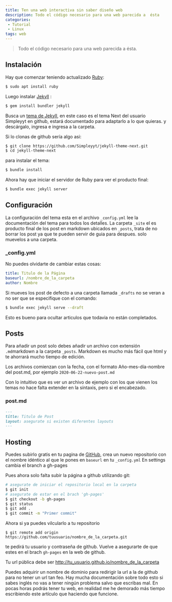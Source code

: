 ```yaml
---
title: Ten una web interactiva sin saber diseño web
description: Todo el código necesario para una web parecida a  ésta
categories:
 - Tutorial
 - Linux
tags: web
---
```


> Todo el código necesario para una web parecida a ésta.


## Instalación

Hay que comenzar teniendo actualizado [Ruby](https://www.ruby-lang.org/es/documentation/installation/):
```sh
$ sudo apt install ruby
```

Luego instalar [Jekyll](https://jekyllrb.com) :
```sh
$ gem install bundler jekyll
```
Busca un [tema de Jekyll](https://jekyllrb.com/resources/), en este caso es el tema Next del usuario Simpleyyt en github, estará documentado para adaptarlo a lo que quieras. y descárgalo, ingresa e ingresa a la carpeta.

Si lo clonas de github sería algo asi:
```sh
$ git clone https://github.com/Simpleyyt/jekyll-theme-next.git
$ cd jekyll-theme-next
```
para instalar el tema:
```sh
$ bundle install
```
Ahora hay que iniciar el servidor de Ruby para ver el producto final:

```sh
$ bundle exec jekyll server
```
## Configuración

La configuración del tema esta en el archivo `_config.yml` lee la documentación del tema para todos los detalles.
La carpeta `_site` el es producto final de los post en markdown ubicados en `_posts`, trata de no borrar los post ya que te pueden servir de guia para despues. solo muevelos a una carpeta.

### _config.yml

No puedes olvidarte de cambiar estas cosas:

```yml
title: Titulo de la Página
baseurl: /nombre_de_la_carpeta
author: Nombre
```

Si mueves los post de defecto a una carpeta llamada `_drafts` no se veran a no ser que se especifique con el comando:
```sh
$ bundle exec jekyll serve --draft
```
Esto es bueno para ocultar articulos que todavia no están completados.

## Posts

Para añadir un post solo debes añadir un archivo con extensión `.md`markdown a la carpeta `_posts`. Markdown es mucho más fácil que html y te ahorrará mucho tiempo de edición.

Los archivos comienzan con la fecha, con el formato Año-mes-día-nombre del post.md, por ejemplo `2020-06-22-nuevo-post.md`

Con lo intuitivo que es ver un archivo de ejemplo con los que vienen los temas no hace falta extender en la síntaxis, pero si el encabezado.
### post.md

```md
---
title: Titulo de Post
layout: asegurate si existen diferentes layouts
---
```
## Hosting

Puedes subirlo gratis en tu pagina de [GitHub](https://www.github.com), crea un nuevo repositorio con el nombre idéntico al que le pones en `baseurl` en tu `_config.yml`
En  settings cambia el branch a gh-pages

Pues ahora solo falta subir la página a github utilizando git:
```sh
# asegurate de iniciar el repositorio local en la carpeta
$ git init 
# asegurate de estar en el brach 'gh-pages'
$ git checkout -b gh-pages
$ git status
$ git add .
$ git commit -m "Primer commit"
```
Ahora si ya puedes vilcularlo a tu repositorio
```
$ git remote add origin https://github.com/tuusuario/nombre_de_la_carpeta.git
```
te pedirá tu usuario y contraseña de github.
Vuelve a asegurarte de que estes en el brach `gh-pages` en la web de github.

Tu url pública debe ser http://tu_usuario.github.io/nombre_de_la_carpeta

Puedes adquirir un nombre de dominio para redirigir la url a la de github para no tener un url tan feo.
Hay mucha documentación sobre todo esto si sabes inglés no vas a tener ningún problema salvo que escribas mal. En pocas horas podrás tener tu web, en realidad me he demorado más tiempo escribiendo este artículo que haciendo que funcione.
